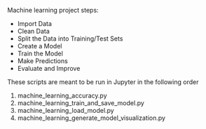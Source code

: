 Machine learning project steps:
<ul>
<li>Import Data</li>
<li>Clean Data</li>
<li>Split the Data into Training/Test Sets</li>
<li>Create a Model</li>
<li>Train the Model</li>
<li>Make Predictions</li>
<li>Evaluate and Improve</li>
</ul>

These scripts are meant to be run in Jupyter in the following order
1. machine_learning_accuracy.py
2. machine_learning_train_and_save_model.py
3. machine_learning_load_model.py
4. machine_learning_generate_model_visualization.py

